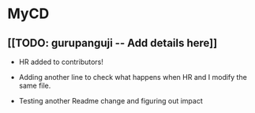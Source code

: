 # MyCD
## [[TODO: gurupanguji -- Add details here]]

* HR added to contributors!
* Adding another line to check what happens when HR and I modify the
  same file.

* Testing another Readme change and figuring out impact
